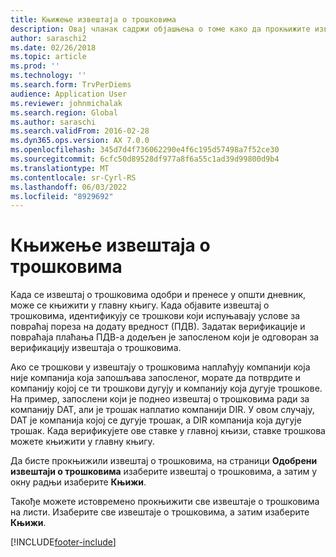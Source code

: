 ```yaml
---
title: Књижење извештаја о трошковима
description: Овај чланак садржи објашњења о томе како да прокњижите извештај о трошковима у главну књигу.
author: saraschi2
ms.date: 02/26/2018
ms.topic: article
ms.prod: ''
ms.technology: ''
ms.search.form: TrvPerDiems
audience: Application User
ms.reviewer: johnmichalak
ms.search.region: Global
ms.author: saraschi
ms.search.validFrom: 2016-02-28
ms.dyn365.ops.version: AX 7.0.0
ms.openlocfilehash: 345d7d4f736062290e4f6c195d57498a7f52ce30
ms.sourcegitcommit: 6cfc50d89528df977a8f6a55c1ad39d99800d9b4
ms.translationtype: MT
ms.contentlocale: sr-Cyrl-RS
ms.lasthandoff: 06/03/2022
ms.locfileid: "8929692"
---
```

# <a name="post-an-expense-report"></a>Књижење извештаја о трошковима

Када се извештај о трошковима одобри и пренесе у општи дневник, може се књижити у главну књигу. Када објавите извештај о трошковима, идентификују се трошкови који испуњавају услове за повраћај пореза на додату вредност (ПДВ). Задатак верификације и повраћаја плаћања ПДВ-а додељен је запосленом који је одговоран за верификацију извештаја о трошковима.

Ако се трошкови у извештају о трошковима наплаћују компанији која није компанија која запошљава запосленог, морате да потврдите и компанију којој се ти трошкови дугују и компанију која дугује трошкове. На пример, запослени који је поднео извештај о трошковима ради за компанију DAT, али је трошак наплатио компанији DIR. У овом случају, DAT је компанија којој се дугује трошак, а DIR компанија која дугује трошак. Када верификујете ове ставке у главној књизи, ставке трошкова можете књижити у главну књигу.

Да бисте прокњижили извештај о трошковима, на страници **Одобрени извештаји о трошковима** изаберите извештај о трошковима, а затим у окну радњи изаберите **Књижи**.

Такође можете истовремено прокњижити све извештаје о трошковима на листи. Изаберите све извештаје о трошковима, а затим изаберите **Књижи**.


[!INCLUDE[footer-include](../includes/footer-banner.md)]